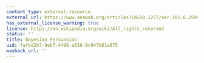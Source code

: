 ```yaml
---
content_type: external-resource
external_url: https://www.aeaweb.org/articles?id=10.1257/aer.101.6.2590
has_external_license_warning: true
license: https://en.wikipedia.org/wiki/All_rights_reserved
status: ''
title: Bayesian Persuasion
uid: fafbd2b7-9eb7-4496-a016-9c947b81a875
wayback_url: ''
---
```

